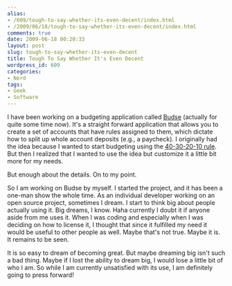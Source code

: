 ```yaml
---
alias:
- /609/tough-to-say-whether-its-even-decent/index.html
- /2009/06/18/tough-to-say-whether-its-even-decent/index.html
comments: true
date: 2009-06-18 00:20:33
layout: post
slug: tough-to-say-whether-its-even-decent
title: Tough To Say Whether It's Even Decent
wordpress_id: 609
categories:
- Nerd
tags:
- Geek
- Software
---
```


I have been working on a budgeting application called [Budse](http://budse.sourceforge.net/) (actually for quite some time now).  It's a straight forward application that allows you to create a set of accounts that have rules assigned to them, which dictate how to split up whole account deposits (e.g., a paycheck).  I originally had the idea because I wanted to start budgeting using the [40-30-20-10 rule](http://www.goingthewongway.com/199/is-the-40-30-20-10-rule-too-ideal/).  But then I realized that I wanted to use the idea but customize it a little bit more for my needs.

But enough about the details.  On to my point.

So I am working on Budse by myself.  I started the project, and it has been a one-man show the whole time.  As an individual developer working on an open source project, sometimes I dream.  I start to think big about people actually using it.  Big dreams, I know.  Haha currently I doubt it if anyone aside from me uses it.  When I was coding and especially when I was deciding on how to license it, I thought that since it fulfilled my need it would be useful to other people as well.  Maybe that's not true.  Maybe it is.  It remains to be seen.

It is so easy to dream of becoming great.  But maybe dreaming big isn't such a bad thing.  Maybe if I lost the ability to dream big, I would lose a little bit of who I am.  So while I am currently unsatisfied with its use, I am definitely going to press forward!
